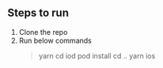 ## Steps to run

1. Clone the repo
2. Run below commands
    > yarn
    > cd iod
    > pod install
    > cd ..
    > yarn ios
